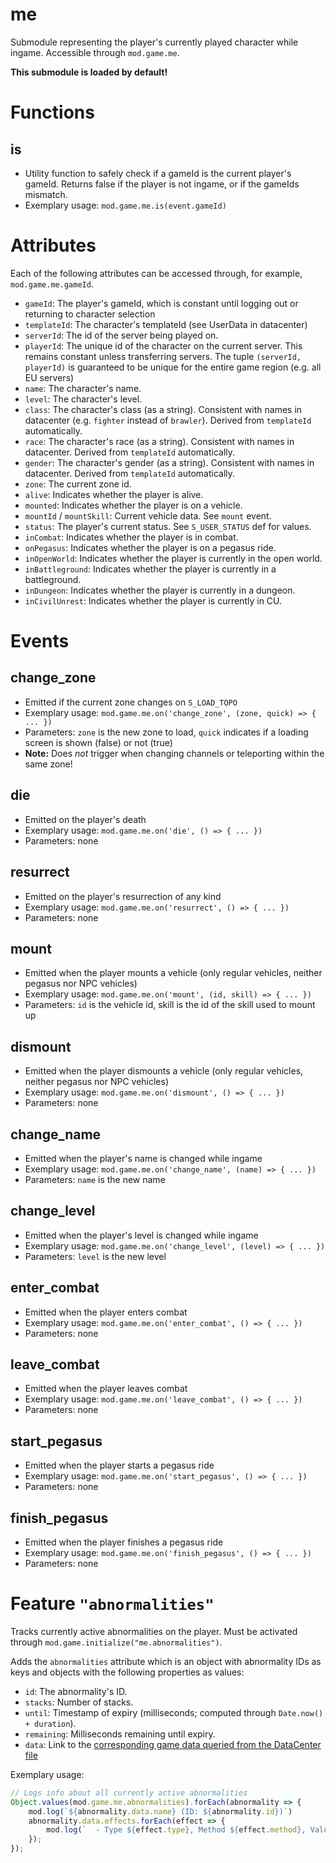 # me
Submodule representing the player's currently played character while ingame. Accessible through `mod.game.me`.

**This submodule is loaded by default!**

# Functions
## is
- Utility function to safely check if a gameId is the current player's gameId. Returns false if the player is not ingame, or if the gameIds mismatch.
- Exemplary usage: `mod.game.me.is(event.gameId)`

# Attributes
Each of the following attributes can be accessed through, for example, `mod.game.me.gameId`.
- `gameId`: The player's gameId, which is constant until logging out or returning to character selection
- `templateId`: The character's templateId (see UserData in datacenter)
- `serverId`: The id of the server being played on.
- `playerId`: The unique id of the character on the current server. This remains constant unless transferring servers. The tuple `(serverId, playerId)` is guaranteed to be unique for the entire game region (e.g. all EU servers)
- `name`: The character's name.
- `level`: The character's level.
- `class`: The character's class (as a string). Consistent with names in datacenter (e.g. `fighter` instead of `brawler`). Derived from `templateId` automatically.
- `race`: The character's race (as a string). Consistent with names in datacenter. Derived from `templateId` automatically.
- `gender`: The character's gender (as a string). Consistent with names in datacenter. Derived from `templateId` automatically.
- `zone`: The current zone id.
- `alive`: Indicates whether the player is alive.
- `mounted`: Indicates whether the player is on a vehicle.
- `mountId` / `mountSkill`: Current vehicle data. See `mount` event.
- `status`: The player's current status. See `S_USER_STATUS` def for values.
- `inCombat`: Indicates whether the player is in combat.
- `onPegasus`: Indicates whether the player is on a pegasus ride.
- `inOpenWorld`: Indicates whether the player is currently in the open world.
- `inBattleground`: Indicates whether the player is currently in a battleground.
- `inDungeon`: Indicates whether the player is currently in a dungeon.
- `inCivilUnrest`: Indicates whether the player is currently in CU.

# Events
## change_zone
- Emitted if the current zone changes on `S_LOAD_TOPO`
- Exemplary usage: `mod.game.me.on('change_zone', (zone, quick) => { ... })`
- Parameters: `zone` is the new zone to load, `quick` indicates if a loading screen is shown (false) or not (true)
- **Note:** Does *not* trigger when changing channels or teleporting within the same zone!

## die
- Emitted on the player's death
- Exemplary usage: `mod.game.me.on('die', () => { ... })`
- Parameters: none

## resurrect
- Emitted on the player's resurrection of any kind
- Exemplary usage: `mod.game.me.on('resurrect', () => { ... })`
- Parameters: none

## mount
- Emitted when the player mounts a vehicle (only regular vehicles, neither pegasus nor NPC vehicles)
- Exemplary usage: `mod.game.me.on('mount', (id, skill) => { ... })`
- Parameters: `id` is the vehicle id, skill is the id of the skill used to mount up

## dismount
- Emitted when the player dismounts a vehicle (only regular vehicles, neither pegasus nor NPC vehicles)
- Exemplary usage: `mod.game.me.on('dismount', () => { ... })`
- Parameters: none

## change_name
- Emitted when the player's name is changed while ingame
- Exemplary usage: `mod.game.me.on('change_name', (name) => { ... })`
- Parameters: `name` is the new name

## change_level
- Emitted when the player's level is changed while ingame
- Exemplary usage: `mod.game.me.on('change_level', (level) => { ... })`
- Parameters: `level` is the new level

## enter_combat
- Emitted when the player enters combat
- Exemplary usage: `mod.game.me.on('enter_combat', () => { ... })`
- Parameters: none

## leave_combat
- Emitted when the player leaves combat
- Exemplary usage: `mod.game.me.on('leave_combat', () => { ... })`
- Parameters: none

## start_pegasus
- Emitted when the player starts a pegasus ride
- Exemplary usage: `mod.game.me.on('start_pegasus', () => { ... })`
- Parameters: none

## finish_pegasus
- Emitted when the player finishes a pegasus ride
- Exemplary usage: `mod.game.me.on('finish_pegasus', () => { ... })`
- Parameters: none

# Feature `"abnormalities"`
Tracks currently active abnormalities on the player. Must be activated through `mod.game.initialize("me.abnormalities")`.

Adds the `abnormalities` attribute which is an object with abnormality IDs as keys and objects with the following properties as values:
- `id`: The abnormality's ID.
- `stacks`: Number of stacks.
- `until`: Timestamp of expiry (milliseconds; computed through `Date.now() + duration`).
- `remaining`: Milliseconds remaining until expiry.
- `data`: Link to the [corresponding game data queried from the DataCenter file](data.md#abnormalities)

Exemplary usage:
```js
// Logs info about all currently active abnormalities
Object.values(mod.game.me.abnormalities).forEach(abnormality => {
    mod.log(`${abnormality.data.name} (ID: ${abnormality.id})`)
    abnormality.data.effects.forEach(effect => {
        mod.log(`  - Type ${effect.type}, Method ${effect.method}, Value ${effect.value}`);
    });
});
```
